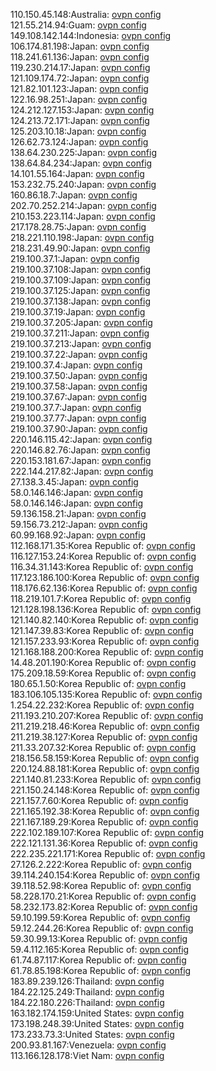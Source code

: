 110.150.45.148:Australia: [ovpn config](vpn/110_150_45_148.ovpn)  
121.55.214.94:Guam: [ovpn config](vpn/121_55_214_94.ovpn)  
149.108.142.144:Indonesia: [ovpn config](vpn/149_108_142_144.ovpn)  
106.174.81.198:Japan: [ovpn config](vpn/106_174_81_198.ovpn)  
118.241.61.136:Japan: [ovpn config](vpn/118_241_61_136.ovpn)  
119.230.214.17:Japan: [ovpn config](vpn/119_230_214_17.ovpn)  
121.109.174.72:Japan: [ovpn config](vpn/121_109_174_72.ovpn)  
121.82.101.123:Japan: [ovpn config](vpn/121_82_101_123.ovpn)  
122.16.98.251:Japan: [ovpn config](vpn/122_16_98_251.ovpn)  
124.212.127.153:Japan: [ovpn config](vpn/124_212_127_153.ovpn)  
124.213.72.171:Japan: [ovpn config](vpn/124_213_72_171.ovpn)  
125.203.10.18:Japan: [ovpn config](vpn/125_203_10_18.ovpn)  
126.62.73.124:Japan: [ovpn config](vpn/126_62_73_124.ovpn)  
138.64.230.225:Japan: [ovpn config](vpn/138_64_230_225.ovpn)  
138.64.84.234:Japan: [ovpn config](vpn/138_64_84_234.ovpn)  
14.101.55.164:Japan: [ovpn config](vpn/14_101_55_164.ovpn)  
153.232.75.240:Japan: [ovpn config](vpn/153_232_75_240.ovpn)  
160.86.18.7:Japan: [ovpn config](vpn/160_86_18_7.ovpn)  
202.70.252.214:Japan: [ovpn config](vpn/202_70_252_214.ovpn)  
210.153.223.114:Japan: [ovpn config](vpn/210_153_223_114.ovpn)  
217.178.28.75:Japan: [ovpn config](vpn/217_178_28_75.ovpn)  
218.221.110.198:Japan: [ovpn config](vpn/218_221_110_198.ovpn)  
218.231.49.90:Japan: [ovpn config](vpn/218_231_49_90.ovpn)  
219.100.37.1:Japan: [ovpn config](vpn/219_100_37_1.ovpn)  
219.100.37.108:Japan: [ovpn config](vpn/219_100_37_108.ovpn)  
219.100.37.109:Japan: [ovpn config](vpn/219_100_37_109.ovpn)  
219.100.37.125:Japan: [ovpn config](vpn/219_100_37_125.ovpn)  
219.100.37.138:Japan: [ovpn config](vpn/219_100_37_138.ovpn)  
219.100.37.19:Japan: [ovpn config](vpn/219_100_37_19.ovpn)  
219.100.37.205:Japan: [ovpn config](vpn/219_100_37_205.ovpn)  
219.100.37.211:Japan: [ovpn config](vpn/219_100_37_211.ovpn)  
219.100.37.213:Japan: [ovpn config](vpn/219_100_37_213.ovpn)  
219.100.37.22:Japan: [ovpn config](vpn/219_100_37_22.ovpn)  
219.100.37.4:Japan: [ovpn config](vpn/219_100_37_4.ovpn)  
219.100.37.50:Japan: [ovpn config](vpn/219_100_37_50.ovpn)  
219.100.37.58:Japan: [ovpn config](vpn/219_100_37_58.ovpn)  
219.100.37.67:Japan: [ovpn config](vpn/219_100_37_67.ovpn)  
219.100.37.7:Japan: [ovpn config](vpn/219_100_37_7.ovpn)  
219.100.37.77:Japan: [ovpn config](vpn/219_100_37_77.ovpn)  
219.100.37.90:Japan: [ovpn config](vpn/219_100_37_90.ovpn)  
220.146.115.42:Japan: [ovpn config](vpn/220_146_115_42.ovpn)  
220.146.82.76:Japan: [ovpn config](vpn/220_146_82_76.ovpn)  
220.153.181.67:Japan: [ovpn config](vpn/220_153_181_67.ovpn)  
222.144.217.82:Japan: [ovpn config](vpn/222_144_217_82.ovpn)  
27.138.3.45:Japan: [ovpn config](vpn/27_138_3_45.ovpn)  
58.0.146.146:Japan: [ovpn config](vpn/58_0_146_146.ovpn)  
58.0.146.146:Japan: [ovpn config](vpn/58_0_146_146.ovpn)  
59.136.158.21:Japan: [ovpn config](vpn/59_136_158_21.ovpn)  
59.156.73.212:Japan: [ovpn config](vpn/59_156_73_212.ovpn)  
60.99.168.92:Japan: [ovpn config](vpn/60_99_168_92.ovpn)  
112.168.171.35:Korea Republic of: [ovpn config](vpn/112_168_171_35.ovpn)  
116.127.153.24:Korea Republic of: [ovpn config](vpn/116_127_153_24.ovpn)  
116.34.31.143:Korea Republic of: [ovpn config](vpn/116_34_31_143.ovpn)  
117.123.186.100:Korea Republic of: [ovpn config](vpn/117_123_186_100.ovpn)  
118.176.62.136:Korea Republic of: [ovpn config](vpn/118_176_62_136.ovpn)  
118.219.101.7:Korea Republic of: [ovpn config](vpn/118_219_101_7.ovpn)  
121.128.198.136:Korea Republic of: [ovpn config](vpn/121_128_198_136.ovpn)  
121.140.82.140:Korea Republic of: [ovpn config](vpn/121_140_82_140.ovpn)  
121.147.39.83:Korea Republic of: [ovpn config](vpn/121_147_39_83.ovpn)  
121.157.233.93:Korea Republic of: [ovpn config](vpn/121_157_233_93.ovpn)  
121.168.188.200:Korea Republic of: [ovpn config](vpn/121_168_188_200.ovpn)  
14.48.201.190:Korea Republic of: [ovpn config](vpn/14_48_201_190.ovpn)  
175.209.18.59:Korea Republic of: [ovpn config](vpn/175_209_18_59.ovpn)  
180.65.1.50:Korea Republic of: [ovpn config](vpn/180_65_1_50.ovpn)  
183.106.105.135:Korea Republic of: [ovpn config](vpn/183_106_105_135.ovpn)  
1.254.22.232:Korea Republic of: [ovpn config](vpn/1_254_22_232.ovpn)  
211.193.210.207:Korea Republic of: [ovpn config](vpn/211_193_210_207.ovpn)  
211.219.218.46:Korea Republic of: [ovpn config](vpn/211_219_218_46.ovpn)  
211.219.38.127:Korea Republic of: [ovpn config](vpn/211_219_38_127.ovpn)  
211.33.207.32:Korea Republic of: [ovpn config](vpn/211_33_207_32.ovpn)  
218.156.58.159:Korea Republic of: [ovpn config](vpn/218_156_58_159.ovpn)  
220.124.88.181:Korea Republic of: [ovpn config](vpn/220_124_88_181.ovpn)  
221.140.81.233:Korea Republic of: [ovpn config](vpn/221_140_81_233.ovpn)  
221.150.24.148:Korea Republic of: [ovpn config](vpn/221_150_24_148.ovpn)  
221.157.7.60:Korea Republic of: [ovpn config](vpn/221_157_7_60.ovpn)  
221.165.192.38:Korea Republic of: [ovpn config](vpn/221_165_192_38.ovpn)  
221.167.189.29:Korea Republic of: [ovpn config](vpn/221_167_189_29.ovpn)  
222.102.189.107:Korea Republic of: [ovpn config](vpn/222_102_189_107.ovpn)  
222.121.131.36:Korea Republic of: [ovpn config](vpn/222_121_131_36.ovpn)  
222.235.221.171:Korea Republic of: [ovpn config](vpn/222_235_221_171.ovpn)  
27.126.2.222:Korea Republic of: [ovpn config](vpn/27_126_2_222.ovpn)  
39.114.240.154:Korea Republic of: [ovpn config](vpn/39_114_240_154.ovpn)  
39.118.52.98:Korea Republic of: [ovpn config](vpn/39_118_52_98.ovpn)  
58.228.170.21:Korea Republic of: [ovpn config](vpn/58_228_170_21.ovpn)  
58.232.173.82:Korea Republic of: [ovpn config](vpn/58_232_173_82.ovpn)  
59.10.199.59:Korea Republic of: [ovpn config](vpn/59_10_199_59.ovpn)  
59.12.244.26:Korea Republic of: [ovpn config](vpn/59_12_244_26.ovpn)  
59.30.99.13:Korea Republic of: [ovpn config](vpn/59_30_99_13.ovpn)  
59.4.112.165:Korea Republic of: [ovpn config](vpn/59_4_112_165.ovpn)  
61.74.87.117:Korea Republic of: [ovpn config](vpn/61_74_87_117.ovpn)  
61.78.85.198:Korea Republic of: [ovpn config](vpn/61_78_85_198.ovpn)  
183.89.239.126:Thailand: [ovpn config](vpn/183_89_239_126.ovpn)  
184.22.125.249:Thailand: [ovpn config](vpn/184_22_125_249.ovpn)  
184.22.180.226:Thailand: [ovpn config](vpn/184_22_180_226.ovpn)  
163.182.174.159:United States: [ovpn config](vpn/163_182_174_159.ovpn)  
173.198.248.39:United States: [ovpn config](vpn/173_198_248_39.ovpn)  
173.233.73.3:United States: [ovpn config](vpn/173_233_73_3.ovpn)  
200.93.81.167:Venezuela: [ovpn config](vpn/200_93_81_167.ovpn)  
113.166.128.178:Viet Nam: [ovpn config](vpn/113_166_128_178.ovpn)  
